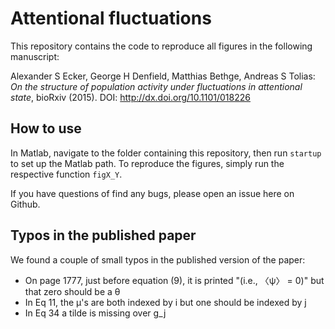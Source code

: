 # Attentional fluctuations

This repository contains the code to reproduce all figures in the following
manuscript:

Alexander S Ecker, George H Denfield, Matthias Bethge, Andreas S Tolias: 
_On the structure of population activity under fluctuations in attentional
state_, bioRxiv (2015). DOI: http://dx.doi.org/10.1101/018226


## How to use

In Matlab, navigate to the folder containing this repository, then run 
`startup` to set up the Matlab path. To reproduce the figures, simply run
the respective function `figX_Y`.

If you have questions of find any bugs, please open an issue here on Github.


## Typos in the published paper

We found a couple of small typos in the published version of the paper:

 * On page 1777, just before equation (9), it is printed "(i.e., 〈ψ〉 = 0)" but that zero should be a θ
 * In Eq 11, the µ's are both indexed by i but one should be indexed by j
 * In Eq 34 a tilde is missing over g_j

